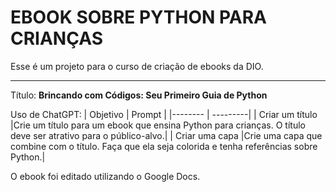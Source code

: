 # EBOOK SOBRE PYTHON PARA CRIANÇAS
Esse é um projeto para o curso de criação de ebooks da DIO.

________________________________________________________
Título: **Brincando com Códigos: Seu Primeiro Guia de Python**

Uso de ChatGPT:
| Objetivo  |  Prompt |
|-------- | ---------|
| Criar um título |Crie um título para um ebook que ensina Python para crianças. O título deve ser atrativo para o público-alvo.|
| Criar uma capa |Crie uma capa que combine com o título. Faça que ela seja colorida e tenha referências sobre Python.|

O ebook foi editado utilizando o Google Docs.
